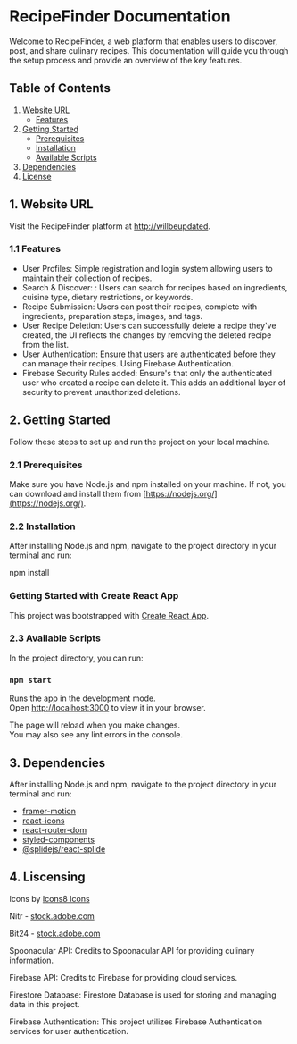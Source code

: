 # RecipeFinder Documentation

Welcome to RecipeFinder, a web platform that enables users to discover, post, and share culinary recipes. This documentation will guide you through the setup process and provide an overview of the key features.

## Table of Contents

1. [Website URL](#website-url)
   - [Features](#Features)
3. [Getting Started](#getting-started)
   - [Prerequisites](#prerequisites)
   - [Installation](#installation)
   - [Available Scripts](#available-scripts)
4. [Dependencies](#dependencies)
5. [License](#license)

## 1. Website URL

Visit the RecipeFinder platform at [http://willbeupdated](http://willbeupdated).

### 1.1 Features
- User Profiles: Simple registration and login system allowing users to maintain their collection of recipes.
- Search & Discover: : Users can search for recipes based on ingredients, cuisine type, dietary
restrictions, or keywords.
- Recipe Submission: Users can post their recipes, complete with ingredients, preparation steps,
images, and tags.
- User Recipe Deletion: Users can successfully delete a recipe they've created, the UI reflects the changes by removing the deleted recipe from the list.
- User Authentication: Ensure that users are authenticated before they can manage their recipes. Using Firebase Authentication.
- Firebase Security Rules added: Ensure's that only the authenticated user who created a recipe can delete it. This adds an additional layer of security to prevent unauthorized deletions.

## 2. Getting Started

Follow these steps to set up and run the project on your local machine.

### 2.1 Prerequisites

Make sure you have Node.js and npm installed on your machine. If not, you can download and install them from [https://nodejs.org/](https://nodejs.org/).

### 2.2 Installation

After installing Node.js and npm, navigate to the project directory in your terminal and run:

npm install

### Getting Started with Create React App

This project was bootstrapped with [Create React App](https://github.com/facebook/create-react-app).

### 2.3 Available Scripts

In the project directory, you can run:

### `npm start`

Runs the app in the development mode.\
Open [http://localhost:3000](http://localhost:3000) to view it in your browser.

The page will reload when you make changes.\
You may also see any lint errors in the console.

## 3. Dependencies 

After installing Node.js and npm, navigate to the project directory in your terminal and run:
- [framer-motion](https://www.npmjs.com/package/framer-motion)
- [react-icons](https://www.npmjs.com/package/react-icons)
- [react-router-dom](https://www.npmjs.com/package/react-router-dom)
- [styled-components](https://www.npmjs.com/package/styled-components)
- [@splidejs/react-splide](https://www.npmjs.com/package/@splidejs/react-splide)

## 4. Liscensing

Icons by <a href="http://icons8.com/icons"> Icons8 Icons</a>

Nitr - <a href="https://stock.adobe.com/contributor/201119346/nitr?load_type=author&prev_url=detail">
          stock.adobe.com</a>
          
Bit24 - <a href="https://stock.adobe.com/contributor/201208577/bit24?load_type=author&prev_url=detail">stock.adobe.com</a>

Spoonacular API: Credits to Spoonacular API for providing culinary information.

Firebase API: Credits to Firebase for providing cloud services. 

Firestore Database: Firestore Database is used for storing and managing data in this project. 

Firebase Authentication: This project utilizes Firebase Authentication services for user authentication.
